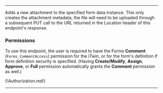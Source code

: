 ---

Adds a new attachment to the specified form data instance. This only creates the attachment metadata; the file will need to be uploaded through a subsequent PUT call to the URL returned in the Location header of this endpoint's response.

### Permissions

To use this endpoint, the user is required to have the Forms **Comment** (`Forms_CommentAccess`) permission for the iTwin, or for the form's definition if form definition security is specified. (Having **Create/Modify**, **Assign**, **Approve**, or **Full** permission automatically grants the **Comment** permission as well.)

{!Authorization.md!}

---